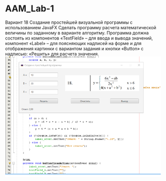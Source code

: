 # AAM_Lab-1
Вариант 18
Создание простейшей визуальной программы
с использованием JavaFX
Сделать программу расчета математической величины по заданному в варианте
алгоритму. Программа должна состоять из компонентов «TextField» – для ввода и вывода
значений, компонент «Label» – для поясняющих надписей на форме и для отображения
картинки с вариантом задания и кнопки «Button» с надписью: «Решить» для расчета
значения.
![Скрин программы](https://raw.githubusercontent.com/markosloot/AAM_Lab-1/main/1.png)

